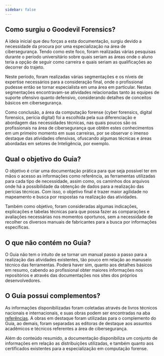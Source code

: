 ```yaml
---
sidebar: false
---
```


## Como surgiu o Goodevil Forensics?

A ideia inicial que deu forças a esta documentação, surgiu devido a necessidade da procura por uma especialização na área de cibersegurança. Tendo como este foco, foram realizadas várias pesquisas durante o período universitário sobre quais seriam as áreas onde o aluno teria a opção de seguir como carreira e quais seriam as qualificações ao decorrer do trajeto.

Neste período, foram realizadas várias segmentações e os níveis de expertise necessários para a consideração final, onde o profissional pudesse então se tornar especialista em uma área em particular. Nestas segmentações encontravam-se atividades relacionadas tanto às equipes de suporte ofensivo quanto defensivo, considerando detalhes de conceitos básicos em cibersegurança.

Como conclusão, a área da computação forense (cyber forensics, digital forensics, perícia digital) foi a escolhida pela sua diferenciação e abordagem das necessidades técnicas, nas quais poucos são os profissionais na área de cibersegurança que obtêm estes conhecimentos em um primeiro momento em suas carreiras, por se observar o imenso destaque das atividades ofensivas, ofuscando algumas técnicas e áreas abordadas em setores de Inteligência, por exemplo.

## Qual o objetivo do Guia?

O objetivo é criar uma documentação prática para que seja possível ter em mãos o acesso as informações como referência, as ferramentas utilizadas para cada tipo de necessidade, assim como, os caminhos dos arquivos onde há a possibilidade da obtenção de dados para a realização das perícias técnicas. Com isso, o objetivo final é trazer maior agilidade no mapeamento e busca por respostas na realização das atividades.

Também como objetivo, foram consideradas algumas indicações, explicações e tabelas técnicas para que possa fazer as comparações e avaliações necessárias nos momentos oportunos, sem a necessidade de recolher os diversos manuais de fabricantes para a busca por informações específicas.

## O que não contém no Guia?

O Guia não tem o intuito de se tornar um manual passo a passo para a realização das atividades existentes, tão pouco em relação ao manuseio técnico das ferramentas. Poderá haver sim, quanto aos detalhes básicos em resumo, cabendo ao profissional obter maiores informações nos repositórios e através das documentações nos sites dos próprios desenvolvedores.

## O Guia possui complementos?

As informações disponibilizadas foram coletadas através de livros técnicos nacionais e internacionais, e suas obras podem ser encontradas na aba [referências](/editoras/). A obras em destaque foram utilizadas para o complemento do Guia, ao demais, foram separadas as editoras de destaque aos assuntos acadêmicos e técnicos referentes a área de cibersegurança.

Além do conteúdo resumido, a documentação disponibiliza um conjunto de informações em relação as distribuições utilizadas, e também quanto aos certificados existentes para a especialização em computação forense.
